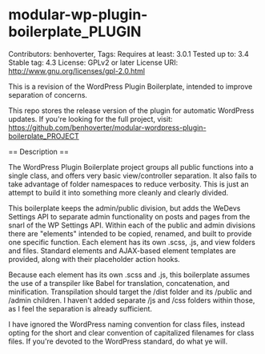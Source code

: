 # modular-wp-plugin-boilerplate_PLUGIN
Contributors: benhoverter,
Tags:
Requires at least: 3.0.1
Tested up to: 3.4
Stable tag: 4.3
License: GPLv2 or later
License URI: http://www.gnu.org/licenses/gpl-2.0.html

This is a revision of the WordPress Plugin Boilerplate, intended to improve separation of concerns.

This repo stores the release version of the plugin for automatic WordPress updates.  If you're looking for the full project, visit:
https://github.com/benhoverter/modular-wordpress-plugin-boilerplate_PROJECT

== Description ==

The WordPress Plugin Boilerplate project groups all public functions into a single class, and offers very basic
view/controller separation.  It also fails to take advantage of folder namespaces to reduce verbosity.  This is just an attempt to build it into something more cleanly and clearly divided.

This boilerplate keeps the admin/public division, but adds the WeDevs Settings API to separate admin functionality on posts and pages from the snarl of the WP Settings API.  Within each of the public and admin divisions there are "elements" intended to be copied, renamed, and built to provide one specific function.  Each element has its own .scss, .js, and view folders and files.  Standard elements and AJAX-based element templates are provided, along with their placeholder action hooks.

Because each element has its own .scss and .js, this boilerplate assumes the use of a transpiler like Babel for translation, concatenation, and minification.  Transpilation should target the /dist folder and its /public and /admin children.  I haven't added separate /js and /css folders within those, as I feel the separation is already sufficient.

I have ignored the WordPress naming convention for class files, instead opting for the short and clear convention of capitalized filenames for class files.  If you're devoted to the WordPress standard, do what ye will.
